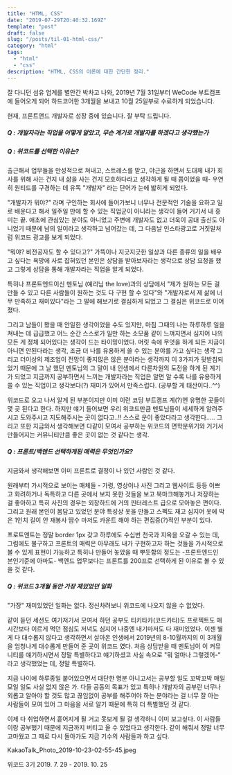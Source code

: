 ```yaml
---
title: "HTML, CSS"
date: "2019-07-29T20:40:32.169Z"
template: "post"
draft: false
slug: "/posts/til-01-html-css/"
category: "html"
tags:
  - "html"
  - "css"
description: "HTML, CSS의 이론에 대한 간단한 정리."
---
```


잘 다니던 섬유 업계를 별안간 박차고 나와,
2019년 7월 31일부터 WeCode 부트캠프에 들어오게 되어 하드코어한 3개월을 보내고
10월 25일부로 수료하게 되었습니다.

현재, 프론트앤드 개발자로 성장 중에 있습니다. 잘 부탁 드립니다.

##### Q : 개발자라는 직업을 어떻게 알았고, 무슨 계기로 개발자를 하겠다고 생각했는가

##### Q : 위코드를 선택한 이유는?

출근해서 업무들을 만성적으로 쳐내고, 스트레스를 받고, 야근을 하면서 도대체 내가 회사를 위해 사는 건지 내 삶을 사는 건지 모호하다라고 생각하게 될 때 쯤이었을 때-
우연히 원티드를 구경하는 데 유독 "개발자" 라는 단어가 눈에 밟히게 되었다.

"개발자가 뭐야?" 라며 구인하는 회사에 들어가보니 너무나 전문적인 기술을 요하고 일로 배운다고 해서 일주일 만에 할 수 있는 직업군이 아니라는 생각이 들어 거기서 내 흥미는 끝.
애초에 관심있는 분야도 아니었고 주변에 개발자도 없고 더욱이 공대 출신도 아니었기 때문에 남의 일이라고 생각하고 넘어갔는 데, 그 다음날 인스타광고로 거짓말처럼 위코드 광고를 보게 되었다.

"뭐야? 비전공자도 할 수 있다고?"
가뜩이나 지긋지긋한 일상과 다른 종류의 일을 배우고 싶다는 욕망에 사로 잡혀있던 본인은 상담을 받아보자라는 생각으로 상담 요청을 했고 그렇게 상담을 통해 개발자라는 직업을 알게 되었다.

특히나 프론트엔드이신 멘토님 (예리님 the love)과의 상담에서 "제가 원하는 모든 걸 만들 수 있고 다른 사람들이 원하는 것도 다 구현 할 수 있다"와 "개발자로서 제 삶에 너무 만족하고 재미있다"라는 그 말에 해보기로 결심하게 되었고 그 결심은 위코드로 이어졌다.

그리고 남들이 봤을 때 안일한 생각이었을 수도 있지만,
마침 그때의 나는 하루하루 일을 쳐내는 데 급급했고 어느 순간 스스로가 일만 하는 소모품 같이 느껴지면서 심지어 나의 모든 게 정체 되어있다는 생각이 드는 타이밍이었다.
머릿 속에 무엇을 하게 되든 지금이 아니면 안된다라는 생각,
조금 더 나를 유용하게 쓸 수 있는 분야를 가고 싶다는 생각 그리고 더이상의 제조업이 전망이 좋지많은 않은 분야라는 생각까지 이 3가지가 뒷받침되었기 때문에 그 날 했던 멘토님의 그 말이 내 인생에서 다른차원의 도전을 하게 된 계기가 되었고 지금까지 공부하면서 느끼는 개발자라는 직업은 알면 알 수록 나를 유용하게 쓸 수 있는 직업이고 생각보다(?) 재미가 있어서 만족스럽다. (공부할 게 태산이다..^^)

위코드로 오고 나서 알게 된 부분이지만 이미 이런 코딩 부트캠프 계(?)엔 유명한 곳들이 몇 곳 된다고 한다. 하지만 얘기 들어보면 우리 위코드만큼 멘토님들이 세세하게 알려주시고 도와주시고 지도해주시는 곳이 없다고..!!
스스로 운이 좋았다라고 생각한다.....
그리고 또한 지금와서 생각해보면 다같이 모여서 공부하는 위코드의 면학분위기와 거기서 만들어지는 커뮤니티만큼 좋은 곳이 없는 것 같다는 생각.

##### Q : 프론트/백앤드 선택하게된 매력은 무엇인가요?

지금와서 생각해보면 이미 프론트로 결정이 나 있던 사람인 것 같다.

원래부터 가시적으로 보이는 매체들 - 가령, 영상이나 사진 그리고 웹사이트 등등 이쁘고 화려하거나 독특하고 다른 곳에서 보지 못한 것들을 보고 북마크해놓거나 저장하는 걸 좋아하고 특히 사진의 경우는 외장하드에 거의 핀터레스트 급으로 모아놓은 편이다.
그리고 원래 본인이 몸담고 있었던 분야 특성상 옷을 만들고 스펙도 재고 심지어 옷에 박은 1인치 길이 안 재봉사 땀수 마저도 카운트 해야 하는 편집증(?)적인 부분이 있다.

프로트엔트는 정말 border 1px 갖고 하루에도 수십번 천국과 지옥을 오갈 수 있는 데,
그럼에도 불구하고 프론트의 매력은 아무래도 내가 구현하고자 하는 것들을 가시적으로 볼 수 있게 표현이 가능하고 특히나 만들어 놓았을 때 뿌듯함의 정도는 -프론트엔드인 본인기준에 아마도- 백엔드 업무보다는 프론트를 200프로 선택하게 된 이유로 볼 수 있을 것 같다.

##### Q : 위코드 3개월 동안 가장 재밌었던 일화

"가장" 재미있었던 일화는 없다.
정신차려보니 위코드에 나오지 않을 수 없었다.

같이 듣던 세션도 여기저기서 모여서 하던 공부도 티키타카(코드카타)도 프로젝트도 매 시간보다 이르게 먹던 점심도 저녁도 심지어 나중엔 내기마저도 다 재미있었다.
이젠 별 게 다 대수롭지 않다고 생각하면서 살아온 인생에서 2019년의 8-10월까지의 이 3개월을 엄청나게 대수롭게 만들어 준 곳이 위코드 였다.
처음 상담받을 때 멘토님이 이 커뮤니티를 얘기하시면서 정말 특별하다고 얘기하셨고 사실 속으로 "뭐 얼마나 그렇겠어-" 라고 생각했었는 데,
정말 특별하다.

지금 나이에 하루종일 붙어있으면서 대단한 명분 아니고서는 공부할 일도 꼬박꼬박 매일 모일 일도 사실 없지 않은 가.
다들 공동의 목표가 있고 특히나 개발자의 공부란 너무나 외롭고 알아야 할 것도 많고 끊임없이 공부를 해주어야 하는 분야라는 걸 너무 잘 아는 사람들이 모여 있어 그 마음을 서로 알기 때문에 특히 더 특별했던 것 같다.

이제 다 취업하면서 흩어지게 될 거고 못보게 될 걸 생각하니 이미 보고싶다.
이 사람들이랑 공부했기 때문에 지금까지 버티고 올 수 있었다고 생각한다. 같이 해줘서 정말 너무 고마웠고 그 때로 다시 돌아가도 지금 기수의 사람들과 하고 싶다.

KakaoTalk_Photo_2019-10-23-02-55-45.jpeg

위코드 3기 2019. 7. 29 - 2019. 10. 25
